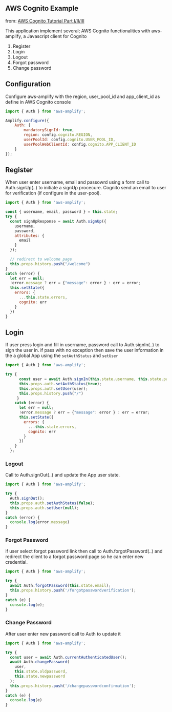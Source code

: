 ## AWS Cognito Example 

from: [AWS Cognito Tutorial Part I/II/III](https://www.youtube.com/watch?v=EaDMG4amEfk)

This application implement several; AWS Cognito functionalities with aws-amplify, a Javascript client for Cognito  

1. Register
2. Login
3. Logout
4. Forgot password
5. Change password

## Configuration

Configure aws-amplify with the region, user_pool_id and app_client_id as define in AWS Cognito console

````javascript
import { Auth } from 'aws-amplify';

Amplify.configure({
    Auth: {
        mandatorySignId: true,
        region: config.cognito.REGION,
        userPoolId: config.cognito.USER_POOL_ID,
        userPoolWebClientId: config.cognito.APP_CLIENT_ID
    }
});
````
## Register

When user enter username, email and passowrd using a form call to Auth.signUp(..) to initiate a signUp procecure. Cognito send an email to user for verification (if configure in the user-pool).

````javascript
import { Auth } from 'aws-amplify';

const { username, email, password } = this.state;
try {
  const signUpResponse = await Auth.signUp({
    username, 
    password, 
    attributes: {
      email
    }
  });  

  // redirect to welcome page
  this.props.history.push("/welcome")
}
catch (error) {
  let err = null;
  !error.message ? err = {"message": error } : err = error;
  this.setState({
    errors: {
      ...this.state.errors,
      cognito: err
    }
  })
}
````

## Login

If user press login and fill in username, password call to Auth.signIn(..) to sign the user in. if pass with no exception then save the user information in the a global App using the `setAuthStatus` and `setUser`

````javascript
import { Auth } from 'aws-amplify';

try {
      const user = await Auth.signIn(this.state.username, this.state.password);
      this.props.auth.setAuthStatus(true);
      this.props.auth.setUser(user);
      this.props.history.push("/")
     }
    catch (error) {
      let err = null;
      !error.message ? err = {"message": error } : err = error;
      this.setState({
        errors: {
          ...this.state.errors,
          cognito: err
        }
      })
    }    
  };
````

### Logout

Call to Auth.signOut(..) and update the App user state.

````javascript
import { Auth } from 'aws-amplify';

try {
  Auth.signOut();
  this.props.auth.setAuthStatus(false);
  this.props.auth.setUser(null);
}
catch (error) {
  console.log(error.message)
}
````

### Forgot Password

if user select forgot password link then call to Auth.forgotPassword(..) and redirect the client to a forgot password page so he can enter new credential.

````javascript
import { Auth } from 'aws-amplify';

try {
  await Auth.forgotPassword(this.state.email);
  this.props.history.push('/forgotpasswordverification');
}
catch (e) {
  console.log(e);
}
````

### Change Password

After user enter new password call to Auth to update it
````javascript
import { Auth } from 'aws-amplify';

try {
  const user = await Auth.currentAuthenticatedUser();
  await Auth.changePassword(
    user,
    this.state.oldpassword,
    this.state.newpassword
  );
  this.props.history.push('/changepasswordconfirmation');
}
catch (e) {
  console.log(e)
}
````